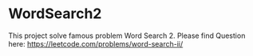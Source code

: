 # WordSearch2
 This project solve famous problem Word Search 2. Please find Question here: https://leetcode.com/problems/word-search-ii/
